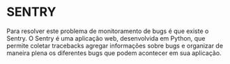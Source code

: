 # SENTRY

Para resolver este problema de monitoramento de bugs é que existe o Sentry.
O Sentry é uma aplicação web, desenvolvida em Python, que permite coletar tracebacks
agregar informações sobre bugs e organizar de maneira plena os diferentes bugs que 
podem acontecer em sua aplicação.